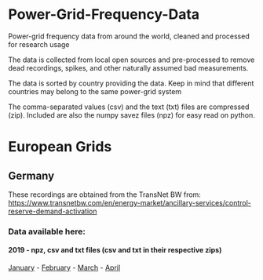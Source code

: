 # Power-Grid-Frequency-Data
Power-grid frequency data from around the world, cleaned and processed for research usage

The data is collected from local open sources and pre-processed to remove dead recordings, spikes, and other naturally assumed bad measurements.

The data is sorted by country providing the data. Keep in mind that different countries may belong to the same power-grid system

The comma-separated values (csv) and the text (txt) files are compressed (zip). Included are also the numpy savez files (npz) for easy read on python.

# European Grids
## Germany
These recordings are obtained from the TransNet BW from:
https://www.transnetbw.com/en/energy-market/ancillary-services/control-reserve-demand-activation

### Data available here:
#### 2019 - npz, csv and txt files (csv and txt in their respective zips)

[January](https://fz-juelich.sciebo.de/s/2KYkGwJpiMF4HCK "Power-Grid Frequency Data - Germany - 2019 January") - [February](https://fz-juelich.sciebo.de/s/ppCEaJyCel3PirK "Power-Grid Frequency Data - Germany - 2019 February") - [March](https://fz-juelich.sciebo.de/s/cO5PogAQKl1PnQL "Power-Grid Frequency Data - Germany - 2019 March") - [April](https://fz-juelich.sciebo.de/s/N0AadgTlNNnLgRJ "Power-Grid Frequency Data - Germany - 2019 April")

